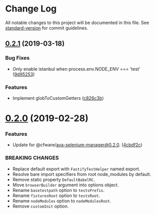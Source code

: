 # Change Log

All notable changes to this project will be documented in this file. See [standard-version](https://github.com/conventional-changelog/standard-version) for commit guidelines.

## [0.2.1](https://github.com/cfware/fastify-test-helper/compare/v0.2.0...v0.2.1) (2019-03-18)


### Bug Fixes

* Only enable istanbul when process.env.NODE_ENV === 'test' ([9d95253](https://github.com/cfware/fastify-test-helper/commit/9d95253))


### Features

* Implement globToCustomGetters ([c826c3b](https://github.com/cfware/fastify-test-helper/commit/c826c3b))



# [0.2.0](https://github.com/cfware/fastify-test-helper/compare/v0.1.0...v0.2.0) (2019-02-28)


### Features

* Update for @cfware/ava-selenium-manager@0.2.0. ([4cbdf2c](https://github.com/cfware/fastify-test-helper/commit/4cbdf2c))


### BREAKING CHANGES

* Replace default export with `FastifyTestHelper` named
export.
* Resolve bare import specifiers from root node_modules
by default.
* Remove static property `DefaultBabelRC`.
* Move `browserBuilder` argument into options object.
* Rename `basetestpath` option to `testsPrefix`.
* Rename `fixturesRoot` option to `testsRoot`.
* Rename `nodeModules` option to `nodeModulesRoot`.
* Remove `customInit` option.
